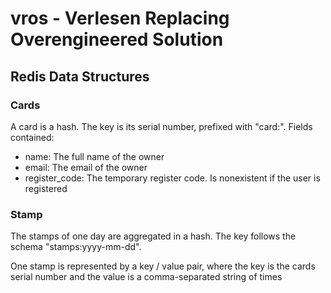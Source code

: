 # vros - Verlesen Replacing Overengineered Solution

## Redis Data Structures

### Cards

A card is a hash. The key is its serial number, prefixed with "card:". Fields contained:

- name: The full name of the owner
- email: The email of the owner
- register_code: The temporary register code. Is nonexistent if the user is registered

### Stamp

The stamps of one day are aggregated in a hash. The key follows the schema "stamps:yyyy-mm-dd".

One stamp is represented by a key / value pair, where the key is the cards serial number and the value is a comma-separated string of times

